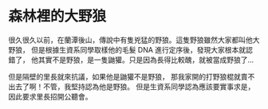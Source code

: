 # 森林裡的大野狼

很久很久以前，在蘭潭後山，傳說中有隻兇猛的野狼。這隻野狼雖然大家都叫他大野狼，
但是根據生資系同學取樣他的毛髮 DNA 進行定序後，發現大家根本就認錯了，
他其實不是野狼，是一隻鼬獾。只是因為長得比較醜，就被當成野狼了...

但是隔壁的里長就來抗議，如果他是鼬獾不是野狼，
那我家開的打野狼棍就賣不出去了啊！不管，我堅持認為他是野狼。
但是生資系同學認為應該要實事求是，因此要求里長招開公聽會。

